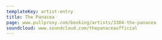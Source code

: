 ```yaml
---
templateKey: artist-entry
title: The Panacea
page: www.pullproxy.com/booking/artists/3304-the-panacea
soundcloud: www.soundcloud.com/thepanaceaofficial
---
```


